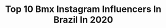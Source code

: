 ---
title: Top 10 Bmx Instagram Influencers In Brazil In 2020
description: >-
  Find top bmx Instagram influencers in Brazil in 2020. Most popular hashtags: #bmx #bmxbrasil #sp #lifestyle.
platform: Instagram
profiles:
  - username: "booquiinhaa"
    fullname: >-
      Boquinha
    location: "Brazil"
    followers: 1052776
    engagement: 323
    commentsToLikes: 0.074095
    avatar: "https://scontent-lhr8-1.cdninstagram.com/v/t51.2885-19/s320x320/70316784_457890594820490_3470721891751165952_n.jpg?_nc_ht=scontent-lhr8-1.cdninstagram.com&_nc_ohc=otvUM1CWqZ8AX8WNgUk&oh=8a56416cfeb7cb9d36cdd84f807f1dd8&oe=5EBB2CF6"
    verified: false
    hashtags: "#sorteios, #filhodorei"
  - username: "dudapenso"
    fullname: >-
      ♡ EDUARDA PENSO BORDIGNON ♡
    location: "Brazil"
    followers: 12894
    engagement: 1112
    commentsToLikes: 0.023534
    avatar: "https://scontent-atl3-1.cdninstagram.com/v/t51.2885-19/s320x320/91086519_2607091489580107_4016129622482616320_n.jpg?_nc_ht=scontent-atl3-1.cdninstagram.com&_nc_ohc=D2hWKZnJpCAAX90FYHl&oh=8491dc0f3dc7a646619201cf395c5e8c&oe=5EBB2832"
    verified: false
    hashtags: "#vansgirls, #vans, #repost, #homeoffice"
  - username: "rezende500"
    fullname: >-
      Renato Rezende
    location: "Brazil"
    followers: 38690
    engagement: 733
    commentsToLikes: 0.052681
    avatar: "https://scontent-ams4-1.cdninstagram.com/v/t51.2885-19/s320x320/66458235_363785664256023_2121146427504590848_n.jpg?_nc_ht=scontent-ams4-1.cdninstagram.com&_nc_ohc=eX60CH3IKzIAX-tFz_b&oh=da848e0a3670317d6420a12e7158f17d&oe=5EB8E86D"
    verified: true
    hashtags: "#eerestaurantes, #bmxemcasa, #fiqueemcasa, #bolsaatleta"
  - username: "victorschbmx"
    fullname: >-
      Victor Schmidt
    location: "Brazil"
    followers: 5299
    engagement: 990
    commentsToLikes: 0.060432
    avatar: "https://scontent-lhr8-1.cdninstagram.com/v/t51.2885-19/s320x320/67451685_2402990216689600_778534380850118656_n.jpg?_nc_ht=scontent-lhr8-1.cdninstagram.com&_nc_ohc=m4iECktvqHIAX9ZAZWi&oh=c1032a8f375e184b191c4c176b36f3ec&oe=5EBBC665"
    verified: false
    hashtags: "#tbt, #santatereza, #vale, #lifestyle"
  - username: "tickmola"
    fullname: >-
      Patrick Coelho
    location: "Brazil"
    followers: 5396
    engagement: 611
    commentsToLikes: 0.096826
    avatar: "https://scontent-lhr8-1.cdninstagram.com/v/t51.2885-19/s320x320/25007254_147221165926286_233428959981731840_n.jpg?_nc_ht=scontent-lhr8-1.cdninstagram.com&_nc_ohc=i4uR_WLp7k0AX9pWTJn&oh=ee0dcc467c8bba0724531d3a62d5d5b4&oe=5EB97054"
    verified: false
    hashtags: "#rider, #lirioarma, #salvadorbahia, #chicletetrunk"
  - username: "jj_cunha__bmx_"
    fullname: >-
      Junior Cunha
    location: "Brazil"
    followers: 4967
    engagement: 1868
    commentsToLikes: 0.054870
    avatar: "https://scontent-lhr8-1.cdninstagram.com/v/t51.2885-19/s320x320/65048295_482918965854522_1264602328023957504_n.jpg?_nc_ht=scontent-lhr8-1.cdninstagram.com&_nc_ohc=60t4LZGX5K0AX8TRdKC&oh=9a0b9ed9cf7665d1b872e385884fb969&oe=5EB8D34B"
    verified: false
    hashtags: "#bmx4life, #bmx, #bmxpark, #bmxlifestyle"
  - username: "murilohenriquebmx"
    fullname: >-
      Mυɾιʅσ Hҽɳɾιϙυҽ
    location: "Brazil"
    followers: 2790
    engagement: 1811
    commentsToLikes: 0.052460
    avatar: "https://scontent-ams4-1.cdninstagram.com/v/t51.2885-19/s320x320/83528887_443532379726287_6374956044044468224_n.jpg?_nc_ht=scontent-ams4-1.cdninstagram.com&_nc_ohc=JTVWEq37djkAX-HUvDK&oh=dd055a41783f61474ce71952bd214a39&oe=5EBC1558"
    verified: false
    hashtags: "#bmx, #chillsnotskills, #chillsnotskillsbmx, #analog"
  - username: "viniciusxavierbmx"
    fullname: >-
      Vinicius Xavier
    location: "Brazil"
    followers: 20632
    engagement: 718
    commentsToLikes: 0.014483
    avatar: "https://scontent-lhr8-1.cdninstagram.com/v/t51.2885-19/s320x320/71522407_400367550903514_5707159419167440896_n.jpg?_nc_ht=scontent-lhr8-1.cdninstagram.com&_nc_ohc=98x3SvsbIu8AX-0DYu6&oh=700d59fddfa1b4016def240122097514&oe=5EBADE14"
    verified: false
    hashtags: "#meme, #bmx, #bmxtricks, #bmxgirl"
  - username: "caiquebmxer"
    fullname: >-
      NEW HIPPIE
    location: "Brazil"
    followers: 10805
    engagement: 908
    commentsToLikes: 0.038558
    avatar: "https://scontent-lhr8-1.cdninstagram.com/v/t51.2885-19/s320x320/73420532_1350431031802002_4829889903460352000_n.jpg?_nc_ht=scontent-lhr8-1.cdninstagram.com&_nc_ohc=sHEFwE9D5hQAX88rKEw&oh=9c473864f67169caf7566d86c9f18fef&oe=5EB8FC56"
    verified: false
    hashtags: "#ridebmx, #2020, #somostodosums, #caiquegomescomp"
  - username: "kakarotobmx"
    fullname: >-
      Anderson Ribeiro
    location: "Brazil"
    followers: 16942
    engagement: 1116
    commentsToLikes: 0.014913
    avatar: "https://scontent-lhr8-1.cdninstagram.com/v/t51.2885-19/s320x320/46580268_354981925076355_2391669731531685888_n.jpg?_nc_ht=scontent-lhr8-1.cdninstagram.com&_nc_ohc=EcyrZg-t9u0AX_gfi9q&oh=827a0c3825ae6b5772168a58085fcaca&oe=5EBB6790"
    verified: false
    hashtags: "#bmxbrasil, #lifebehindbars, #bethemagic, #me"
---